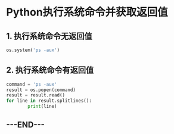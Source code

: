 # Python执行系统命令并获取返回值

## 1. 执行系统命令无返回值

```python
os.system('ps -aux')
```

## 2. 执行系统命令有返回值

```python
command = 'ps -aux'
result = os.popen(command)
result = result.read()
for line in result.splitlines():
		print(line)
```

## ---END---

